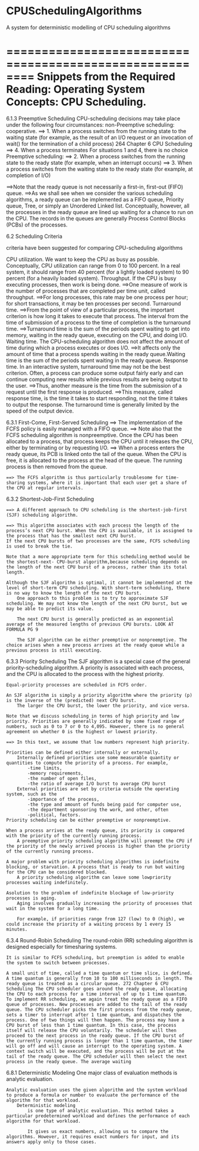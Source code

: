# CPUSchedulingAlgorithms
A system for deterministic modelling of CPU scheduling algorithms

========================================================
Snippets from the Required Reading:
Operating System Concepts: CPU Scheduling.
========================================================
6.1.3 Preemptive Scheduling 
    CPU-scheduling decisions may take place under the following four circumstances: 
        non-Preemptive scheduling: cooperative.
            ==> 1. When a process switches from the running state to the waiting state (for example, as the result of an I/O request or an invocation of wait() for the termination of a child process) 264 Chapter 6 CPU Scheduling 
            ==> 4. When a process terminates For situations 1 and 4, there is no choice
        Preemptive scheduling:
            ==> 2. When a process switches from the running state to the ready state (for example, when an interrupt occurs) 
            ==> 3. When a process switches from the waiting state to the ready state (for example, at completion of I/O) 
       

==>Note that the ready queue is not necessarily a first-in, first-out (FIFO) queue. 
==>As we shall see when we consider the various scheduling algorithms, a ready queue can be implemented as a 
    FIFO queue, 
    Priority queue, 
    Tree, or simply an 
    Unordered Linked list. 
Conceptually, however, all the processes in the ready queue are lined up waiting for a chance to run on the CPU. The records in the queues are generally Process Control Blocks (PCBs) of the processes.

6.2 Scheduling Criteria

criteria have been suggested for comparing CPU-scheduling algorithms

CPU utilization. 
    We want to keep the CPU as busy as possible. Conceptually, CPU utilization can range from 0 to 100 percent. In a real system, it should range from 40 percent (for a lightly loaded system) to 90 percent (for a heavily loaded system).
Throughput. 
    If the CPU is busy executing processes, then work is being done. 
    ==>One measure of work is the number of processes that are completed per time unit, called throughput. 
    ==>For long processes, this rate may be one process per hour; for short transactions, it may be ten processes per second.
Turnaround time. 
    ==>From the point of view of a particular process, the important criterion is how long it takes to execute that process. 
    The interval from the time of submission of a process to the time of completion is the turnaround time. 
    ==>Turnaround time is the sum of the periods spent waiting to get into memory, waiting in the ready queue, executing on the CPU, and doing I/O.
Waiting time. 
    The CPU-scheduling algorithm does not affect the amount of time during which a process executes or does I/O. 
    ==>It affects only the amount of time that a process spends waiting in the ready queue.Waiting time is the sum of the periods spent waiting in the ready queue.
Response time. 
    In an interactive system, turnaround time may not be the best criterion. Often, a process can produce some output fairly early and can continue computing new results while previous results are being output to the user. 
    ==>Thus, another measure is the time from the submission of a request until the first response is produced. 
    ==>This measure, called response time, is the time it takes to start responding, not the time it takes to output the response. The turnaround time is generally limited by the speed of the output device.

6.3.1 First-Come, First-Served Scheduling
    ==> The implementation of the FCFS policy is
easily managed with a FIFO queue.
    ==> Note also that the FCFS scheduling algorithm is nonpreemptive. Once the CPU has been allocated to a process, that process keeps the CPU until it releases the CPU, either by terminating or by requesting I/O.
    ==> When a process enters the ready queue, its PCB is linked onto the tail of the queue. When the CPU is free, it is allocated to the process at the head of the queue. The running process is then removed from the queue.
    
    ==> The FCFS algorithm is thus particularly troublesome for time-sharing systems, where it is important that each user get a share of the CPU at regular intervals.

6.3.2 Shortest-Job-First Scheduling 

    ==> A different approach to CPU scheduling is the shortest-job-first (SJF) scheduling algorithm. 
    
    ==> This algorithm associates with each process the length of the process’s next CPU burst. When the CPU is available, it is assigned to the process that has the smallest next CPU burst. 
    If the next CPU bursts of two processes are the same, FCFS scheduling is used to break the tie. 
    
    Note that a more appropriate term for this scheduling method would be the shortest-next- CPU-burst algorithm,because scheduling depends on the length of the next CPU burst of a process, rather than its total length.

    Although the SJF algorithm is optimal, it cannot be implemented at the level of short-term CPU scheduling. With short-term scheduling, there is no way to know the length of the next CPU burst.
        One approach to this problem is to try to approximate SJF scheduling. We may not know the length of the next CPU burst, but we may be able to predict its value.

        The next CPU burst is generally predicted as an exponential average of the measured lengths of previous CPU bursts. LOOK AT FORMULA PG 9

        The SJF algorithm can be either preemptive or nonpreemptive. The choice arises when a new process arrives at the ready queue while a previous process is still executing.

6.3.3 Priority Scheduling 
    The SJF algorithm is a special case of the general priority-scheduling algorithm. A priority is associated with each process, and the CPU is allocated to the process with the highest priority. 
    
    Equal-priority processes are scheduled in FCFS order.
    
    An SJF algorithm is simply a priority algorithm where the priority (p) is the inverse of the (predicted) next CPU burst.     
        The larger the CPU burst, the lower the priority, and vice versa. 
    
    Note that we discuss scheduling in terms of high priority and low priority. Priorities are generally indicated by some fixed range of numbers, such as 0 to 7 or 0 to 4,095. However, there is no general agreement on whether 0 is the highest or lowest priority. 
    
    ==> In this text, we assume that low numbers represent high priority.

    Priorities can be defined either internally or externally. 
        Internally defined priorities use some measurable quantity or quantities to compute the priority of a process. For example, 
            -time limits, 
            -memory requirements, 
            -the number of open files,
            -the ratio of average I/O burst to average CPU burst 
        External priorities are set by criteria outside the operating system, such as the 
            -importance of the process, 
            -the type and amount of funds being paid for computer use, 
            -the department sponsoring the work, and other, often 
            -political, factors.
    Priority scheduling can be either preemptive or nonpreemptive. 
    
    When a process arrives at the ready queue, its priority is compared with the priority of the currently running process. 
        A preemptive priority scheduling algorithm will preempt the CPU if the priority of the newly arrived process is higher than the priority of the currently running process.

    A major problem with priority scheduling algorithms is indefinite blocking, or starvation. A process that is ready to run but waiting for the CPU can be considered blocked.    
        A priority scheduling algorithm can leave some lowpriority processes waiting indefinitely.
    
    Asolution to the problem of indefinite blockage of low-priority processes is aging. 
        Aging involves gradually increasing the priority of processes that wait in the system for a long time. 
        
        For example, if priorities range from 127 (low) to 0 (high), we could increase the priority of a waiting process by 1 every 15 minutes.

6.3.4 Round-Robin Scheduling 
    The round-robin (RR) scheduling algorithm is designed especially for timesharing systems. 
    
    It is similar to FCFS scheduling, but preemption is added to enable the system to switch between processes. 
    
    A small unit of time, called a time quantum or time slice, is defined. A time quantum is generally from 10 to 100 milliseconds in length. The ready queue is treated as a circular queue. 272 Chapter 6 CPU Scheduling The CPU scheduler goes around the ready queue, allocating the CPU to each process for a time interval of up to 1 time quantum. To implement RR scheduling, we again treat the ready queue as a FIFO queue of processes. New processes are added to the tail of the ready queue. The CPU scheduler picks the first process from the ready queue, sets a timer to interrupt after 1 time quantum, and dispatches the process. One of two things will then happen. The process may have a CPU burst of less than 1 time quantum. In this case, the process itself will release the CPU voluntarily. The scheduler will then proceed to the next process in the ready queue. If the CPU burst of the currently running process is longer than 1 time quantum, the timer will go off and will cause an interrupt to the operating system. A context switch will be executed, and the process will be put at the tail of the ready queue. The CPU scheduler will then select the next process in the ready queue. The average waiting

6.8.1 Deterministic Modeling 
    One major class of evaluation methods is analytic evaluation. 
    
    Analytic evaluation uses the given algorithm and the system workload to produce a formula or number to evaluate the performance of the algorithm for that workload. 
        Deterministic modeling 
            is one type of analytic evaluation. This method takes a particular predetermined workload and defines the performance of each algorithm for that workload.

            It gives us exact numbers, allowing us to compare the algorithms. However, it requires exact numbers for input, and its answers apply only to those cases.